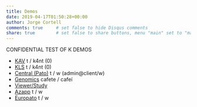 ```yaml
---
title: Demos
date: 2019-04-17T01:50:28+00:00
author: Jorge Cortell
comments: true     # set false to hide Disqus comments
share: true        # set false to share buttons, menu "main" set to "main" to add this content to the main menu
---
```

CONFIDENTIAL TEST OF K DEMOS

* [KAV](https://kav.kanteron.net/studylist) t / k4nt (0)
* [KLS](https://kls.kanteron.net/) t / k4nt (0)
* [Central (Pato)](https://central.kanteron.com/TMIS/login.xhtml) t / w (admin@client/w)
* [Genomics](http://genomics.kanteron.com:3002/#home) cafete / cafeí
* [Viewer/Study](https://k3d.kanteron.net/?url=https://s3.eu-central-1.amazonaws.com/ohif-viewer/JSON/PTCTStudy.json)
* [Azapp](https://azapp.kanteron.net/TMIS/login.xhtml) t / w
* [Europato](http://europato.kanteron.net/TMIS/login.xhtml) t / w
